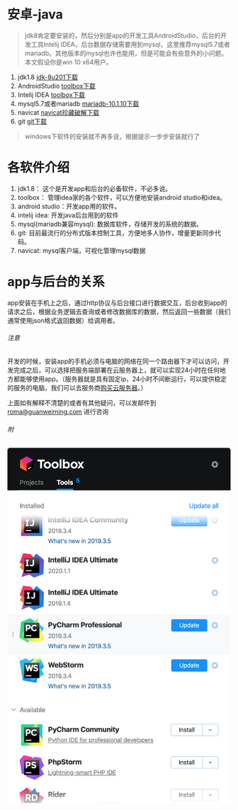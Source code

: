 # 安卓-java

> jdk8肯定要安装的，然后分别是app的开发工具AndroidStudio，后台的开发工具Intelij IDEA，后台数据存储需要用到mysql，这里推荐mysql5.7或者mariadb。其他版本的mysql也许也能用，但是可能会有些意外的小问题。本文假设你是win 10 x64用户。

1. jdk1.8 [jdk-8u201下载](https://owncloud.coding-space.cn/soft/jdk-8u201-windows-x64.exe)
2. AndroidStudio [toolbox下载](https://owncloud.coding-space.cn/soft/jetbrains-toolbox-1.17.6856.exe)
3. Intelij IDEA [toolbox下载](https://owncloud.coding-space.cn/soft/jetbrains-toolbox-1.17.6856.exe)
4. mysql5.7或者mariadb [mariadb-10.1.10下载](https://owncloud.coding-space.cn/soft/mariadb-10.1.40-winx64.msi)
5. navicat [navicat珍藏破解下载](https://owncloud.coding-space.cn/soft/navicat_珍藏破解.rar)
6. git [git下载](https://owncloud.coding-space.cn/soft/Git-2.26.0-64-bit.exe)

> windows下软件的安装就不再多说，根据提示一步步安装就行了
# 各软件介绍
1. jdk1.8： 这个是开发app和后台的必备软件，不必多说。
2. toolbox： 管理idea家的各个软件，可以方便地安装android studio和idea。
3. android studio：开发app用的软件。
4. intelij idea: 开发java后台用到的软件
5. mysql(mariadb兼容mysql): 数据库软件，存储开发的系统的数据。
6. git: 目前最流行的分布式版本控制工具，方便地多人协作，增量更新同步代码。
7. navicat: mysql客户端，可视化管理mysql数据

# app与后台的关系

app安装在手机上之后，通过http协议与后台接口进行数据交互，后台收到app的请求之后，根据业务逻辑去查询或者修改数据库的数据，然后返回一些数据（我们通常使用json格式返回数据）给调用者。

###### 注意
开发的时候，安装app的手机必须与电脑的网络在同一个路由器下才可以访问，开发完成之后，可以选择把服务端部署在云服务器上，就可以实现24小时在任何地方都能够使用app。（服务器就是具有固定ip，24小时不间断运行，可以提供稳定的服务的电脑，我们可以去服务商[购买云服务器](../server/服务器购买.md)。）

上面如有解释不清楚的或者有其他疑问，可以发邮件到 roma@guanweiming.com 进行咨询


###### 附
![](toolbox.jpg)
